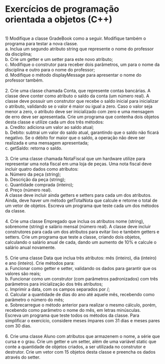 <h1>Exercícios de programação orientada a objetos (C++)</h1> <br> 1) Modifique	 a	 classe	 GradeBook como	 a	 seguir.	 Modifique	 também	 o	 programa	 para	 testar	 a	 nova	
classe. <br>
a. Inclua	um	segundo	atributo	string que	represente	o	nome	do	professor	da	disciplina; <br>
b. Crie	um	getter e	um	setter para	este	novo	atributo; <br>
c. Modifique	 o	construtor	 para	 receber	 dois	 parâmetros,	 um	 para	 o	 nome	 da	 disciplina	e	 outro	
para	o	nome	do	professor; <br>
d. Modifique	o	método	displayMessage para	apresentar	o	nome	do	professor	também. <br><br>
2. Crie	uma	classe	chamada Conta,	que	represente	contas	bancárias. A	classe	deve	conter	como	atributo	
o	saldo	da	conta	(um	número	real).	A	classe	deve	possuir	um	construtor	que	recebe	o	saldo	inicial	para	
inicializar	o	atributo,	validando	se	o	valor	é	maior	ou	igual	a	zero.	Caso	o	valor	seja	menor	a	zero,	o	
atributo	 deve	 ser	 inicializado	 com	 zero	 e	 uma	 mensagem	 de	 erro	 deve	 ser	 apresentada.	 Crie	 um	
programa	que	contenha	dois	objetos	desta	classe	e	utilize	cada	um	dos	três	métodos:<br>
a. Credito:	adiciona	um	valor	ao	saldo	atual;<br>
b. Debito:	subtrai	um	valor	do	saldo	atual,	garantindo	que	o	saldo	não	ficará	negativo.	Se	o	débito	
for	maior	que	o	saldo,	a	operação	não	deve	ser	realizada	e	uma	mensagem	apresentada;<br>
c. getSaldo:	retorna	o	saldo.<br><br>
3. Crie	uma	classe	chamada	NotaFiscal que	um	hardware utilize	para	representar	uma	nota	fiscal	em	uma	
loja	de	peças.	Uma	nota	fiscal	deve	incluir	quatro	dados	como	atributos:<br>
a. Número	da	peça	(string);<br>
b. Descrição	da	peça	(string);<br>
c. Quantidade	comprada	(inteiro);<br>
d. Preço	(número	real).<br>
A	classe	deve	incluir	ainda	getters e	setters para	cada	um	dos	atributos.	Ainda,	deve	haver	um	método	
getTotalNota que	calcule	e	 retorne	o	 total	 de	 um	vetor	 de	objetos.	Escreva	 um	 programa	 que	 teste	
cada	um	dos	métodos	da	classe.<br><br>
4. Crie	uma	classe	Empregado que	inclua	os	atributos	nome	(string),	sobrenome	(string)	e	salário	mensal	
(número	real).	A	classe	deve	incluir	construtores	para	cada	um	dos	atributos	para	evitar	lixo	e	também	
getters e	setters.	Crie	um	programa	que	teste	a	classe,	criando	dois	objetos, calculando	o	salário	anual	
de	cada,	dando	um	aumento	de	10%	e	calcule	o	salário	anual	novamente.<br><br>
5. Crie	uma	classe	Data que	inclua	três	atributos:	mês	(inteiro),	dia	(inteiro)	e	ano	(inteiro).	Crie	métodos	
para:<br>
a. Funcionar	como	getter e	setter,	validando	os dados	para	garantir	que	os	valores	são	reais;<br>
b. Funcionar	 como	 um	 construtor (com	 parâmetros	 padronizados) com	 três	 parâmetros	 para	
inicialização	dos	três	atributos; <br>
c. Imprimir a	data, com	os	campos	separados	por	/; <br>
d. Calcular	a	quantidade	de	dias	do	ano	até	aquele	mês,	recebendo	como	parâmetro	o	número	do	
mês; <br>
e. Sobrecarregue	 o	 método	 anterior	 para	 realizar	 o	 mesmo	 cálculo,	 porém,	 recebendo	 como	
parâmetro	o	nome	do	mês,	em	letras	minúsculas. <br>
Escreva	 um	 programa	 que	 teste	 todos	 os	 métodos	 da	 classe.	 Para	 simplificar	 o	 exercício,	 considere	
meses	ímpares	com	31	dias	e	meses	pares	com	30	dias.<br><br>
6. Crie	 uma	 classe	Aluno com	 atributos	 que	 armazenem	 o	 nome,	 a	 série	 que	 cursa	 e	 o	 grau.	 Crie	 um	
getter e	 um	setter,	 além	 de	 uma	 variável	static que	 conte	 a	 quantidade	 de	 objetos	 criados,	 a	 ser	
utilizada	 no	 construtor	e	 destrutor.	Crie	 um	vetor	 com	 15	 objetos	 desta	 classe	e	 preencha	 os	 dados	
através	do	setter.
